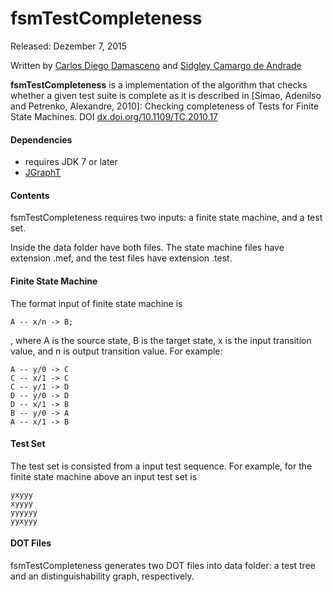 # fsmTestCompleteness

Released: Dezember 7, 2015

Written by [Carlos Diego Damasceno](mailto:carlos.damasceno08@gmail.com) and [Sidgley Camargo de Andrade](mailto:sidgleyandrade@utfpr.edu.br)

<b>fsmTestCompleteness</b> is a implementation of the algorithm that checks whether a given test suite is complete as it is described in [Simao, Adenilso and Petrenko, Alexandre, 2010]: Checking completeness of Tests for Finite State Machines. DOI <a href="dx.doi.org/10.1109/TC.2010.17">dx.doi.org/10.1109/TC.2010.17</a>

#### Dependencies

- requires JDK 7 or later
- [JGraphT](http://jgrapht.org/) 

#### Contents

fsmTestCompleteness requires two inputs: a finite state machine, and a test set.

Inside the data folder have both files. The state machine files have extension .mef, and the test files have extension .test.

#### Finite State Machine

The format input of finite state machine is

	A -- x/n -> B; 
	
, where A is the source state, B is the target state, x is the input transition value, and n is output transition value. For example:

	A -- y/0 -> C
	C -- x/1 -> C
	C -- y/1 -> D
	D -- y/0 -> D
	D -- x/1 -> B
	B -- y/0 -> A
	A -- x/1 -> B 

#### Test Set

The test set is consisted from a input test sequence. For example, for the finite state machine above an input test set is

	yxyyy
	xyyyy
	yyyyyy
	yyxyyy

#### DOT Files

fsmTestCompleteness generates two DOT files into data folder: a test tree and an distinguishability graph, respectively.
